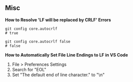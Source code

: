 ## Misc
**How to Resolve 'LF will be replaced by CRLF' Errors**
```
git config core.autocrlf
# true

git config core.autocrlf false
# false
```

**How to Automatically Set File Line Endings to LF in VS Code**
1. File > Preferences Settings
2. Search for "EOL"
3. Set "The default end of line character." to "\n"
